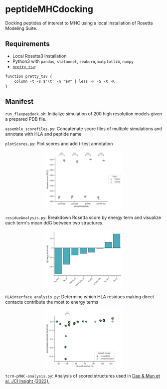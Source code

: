 # peptideMHCdocking
Docking peptides of interest to MHC using a local installation of Rosetta Modeling Suite. 

## Requirements
- Local Rosetta3 installation
- Python3 with `pandas`, `statannot`, `seaborn`, `matplotlib`, `numpy`
- [`pretty_tsv`](https://gist.github.com/soxofaan/af407f793382623d039805f50144af6e):
```
function pretty_tsv {
    column -t -s $'\t' -n "$@" | less -F -S -X -K
}
```


## Manifest
`run_flexpepdock.sh`: Initialize simulation of 200 high resolution models given a prepared PDB file.

`assemble_scorefiles.py`: Concatenate score files of multiple simulations and annotate with HLA and peptide name

`plotScores.py`: Plot scores and add t-test annotation
<p align="center">
<img src="2_flexpepscores.png" width=50% height=50%>
</p>

`residueAnalysis.py`: Breakdown Rosetta score by energy term and visualize each term's mean ddG between two structures.
<p align="center">
<img src="6_MGAPwt_ddg.png" width=50% height=50%>
</p>

`HLAinterface_analysis.py`: Determine which HLA residues making direct contacts contribute the most to energy terms
<p align="center">
<img src="7_Ser4_interaction_fa_elec.png" width=50% height=50%>
</p>

`tcrm-pMHC-analysis.py`: Analysis of scored structures used in [Dao & Mun et al. JCI Insight (2022).](https://doi.org/10.1172/jci.insight.151624)
